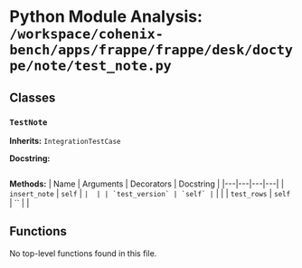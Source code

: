 # Python Module Analysis: `/workspace/cohenix-bench/apps/frappe/frappe/desk/doctype/note/test_note.py`

## Classes

### `TestNote`
**Inherits:** `IntegrationTestCase`


**Docstring:**
```

```

**Methods:**
| Name | Arguments | Decorators | Docstring |
|---|---|---|---|
| `insert_note` | `self` | `` |  |
| `test_version` | `self` | `` |  |
| `test_rows` | `self` | `` |  |





## Functions

No top-level functions found in this file.
